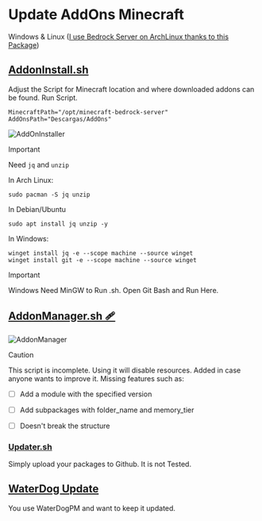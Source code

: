 # Update AddOns Minecraft
Windows & Linux ([I use Bedrock Server on ArchLinux thanks to this Package](https://aur.archlinux.org/packages/minecraft-bedrock-server))


## [AddonInstall.sh](https://github.com/weskerty/BedrockAddonInstaller/blob/master/BedrockAddonInstall.sh)
Adjust the Script for Minecraft location and where downloaded addons can be found. Run Script.

```
MinecraftPath="/opt/minecraft-bedrock-server" 
AddOnsPath="Descargas/AddOns"
```

![AddOnInstaller](https://github.com/user-attachments/assets/b48eb104-8e16-43f8-8fa4-1285d37dc2cf)

> [!IMPORTANT]
> Need ``jq`` and ``unzip``

In Arch Linux:
```
sudo pacman -S jq unzip

```
In Debian/Ubuntu 
```
sudo apt install jq unzip -y

```
In Windows: 
```
winget install jq -e --scope machine --source winget
winget install git -e --scope machine --source winget

```
> [!IMPORTANT]
> Windows Need MinGW to Run .sh. Open Git Bash and Run Here.


## [AddonManager.sh 🩹 ](https://github.com/weskerty/BedrockAddonInstaller/blob/master/BedrockAddonManager.sh) 
![AddonManager](https://github.com/user-attachments/assets/c15e2d55-278b-4e5d-b70c-026fa331b33b)

> [!CAUTION]
> This script is incomplete. Using it will disable resources. Added in case anyone wants to improve it.
Missing features such as:
- [ ] Add a module with the specified version
- [ ] Add subpackages with folder_name and memory_tier
- [ ] Doesn't break the structure


### [Updater.sh](https://github.com/weskerty/BedrockAddonInstaller/blob/master/Updater.sh)
  Simply upload your packages to Github. It is not Tested.
  

## [WaterDog Update](https://github.com/weskerty/WaterdogPEUpdater)
  You use WaterDogPM and want to keep it updated.



